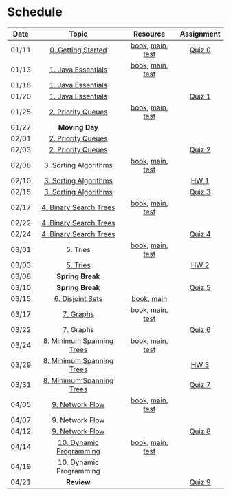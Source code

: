 # Schedule

| Date  |                                                                                  Topic                                                                                   |                                                                               Resource                                                                               |                              Assignment                             |
|:-----:|:------------------------------------------------------------------------------------------------------------------------------------------------------------------------:|:--------------------------------------------------------------------------------------------------------------------------------------------------------------------:|:-------------------------------------------------------------------:|
| 01/11 | [0. Getting Started](https://emory.zoom.us/rec/play/Vgk9nz_Z63vC0TG0MTBPXIRj-JrJMfxUp7J9IlZs0FvQb1zoPwClXlyCSsJs4SQPwCk3fXu8gUSsKovk.sIn0SpvcFiq96zMl?continueMode=true) |         [book](https://emory.gitbook.io/dsa-java/getting-started), [main](../src/main/java/edu/emory/cs/utils), [test](../src/test/java/edu/emory/cs/utils)          | [Quiz 0](https://canvas.emory.edu/courses/97976/assignments/554960) |
| 01/13 |                  [1. Java Essentials](https://emory.zoom.us/rec/share/ZNZBPh1VS0ybrUpNB46SwBCG-yYQvUQD54DyhSKxMbntqTgjedI-SjAfKI4CK3Y.LwpP5Dtygj5LQn13)                  |     [book](https://emory.gitbook.io/dsa-java/java-essentials), [main](../src/main/java/edu/emory/cs/algebraic), [test](../src/test/java/edu/emory/cs/algebraic)      |                                                                     |
| 01/18 |                 [1. Java Essentials](https://emory.zoom.us/rec/share/66oDNhckPbuNTcdKxoKz16uR7Q4DnRwbZXXwm1Aw1uvI6u6orIFwnL4xYdpqzAcv.hrMFrlyZlhJ94O8O)                  |                                                                                                                                                                      |                                                                     |
| 01/20 |                 [1. Java Essentials](https://emory.zoom.us/rec/share/XiM7qlOXYVtqPytQSmjND_AeZpBccnh44ske-R0Tbz1varmqhoT9_uHPn6ugu928.X5UJZ936R-OXPT-D)                  |                                                                                                                                                                      | [Quiz 1](https://canvas.emory.edu/courses/97976/assignments/554961) |
| 01/25 |                 [2. Priority Queues](https://emory.zoom.us/rec/share/ZKonCiekWhC4w0Fg0Aj0Z27HUn7c7ffbbwKwOnI0iF83sB88gQcMuPBCo8y7SSiK.iT29JpS6udEjOO2c)                  |         [book](https://emory.gitbook.io/dsa-java/priority-queues), [main](../src/main/java/edu/emory/cs/queue), [test](../src/test/java/edu/emory/cs/queue)          |                                                                     |
| 01/27 |                                                                              **Moving Day**                                                                              |                                                                                                                                                                      |                                                                     |
| 02/01 |                 [2. Priority Queues](https://emory.zoom.us/rec/share/kwBkriUsJHVsoZaT0G9-dghFgzFAkRN7dmX1JubmvHb1Q-kg34ieYduKAG_iz012.H2UIOehMy-kS32Se)                  |                                                                                                                                                                      |                                                                     |
| 02/03 |                 [2. Priority Queues](https://emory.zoom.us/rec/share/wIHEX9igUHANYtXuNSzmfOHVR2wIwXKxbl-QLiieBm8Q-NjwQbiIDlhclDM6ssRO.VbfGYcK0ol76FyWc)                  |                                                                                                                                                                      | [Quiz 2](https://canvas.emory.edu/courses/97976/assignments/554962) |
| 02/08 |                                                                          3. Sorting Algorithms                                                                           |         [book](https://emory.gitbook.io/dsa-java/sorting-algorithms), [main](../src/main/java/edu/emory/cs/sort), [test](../src/test/java/edu/emory/cs/sort)         |                                                                     |
| 02/10 |                [3. Sorting Algorithms](https://emory.zoom.us/rec/share/2XUplfgNT44pkb4XZdauU_glSnHuUAZGSH07sOj2LsblSLJsps6K3D-lics0jnc_.W7wmemKvm5eLXaNc)                |                                                                                                                                                                      |  [HW 1](https://canvas.emory.edu/courses/97976/assignments/554957)  |
| 02/15 |                [3. Sorting Algorithms](https://emory.zoom.us/rec/share/L1EBGj6QllTMBvIt23z9KT6ZpPqlhAhaCf6s8Cpu7MqWdfc0V-E0Psha-ShYOX1G.rT3bjis8maY94cA1)                |                                                                                                                                                                      | [Quiz 3](https://canvas.emory.edu/courses/97976/assignments/554963) |
| 02/17 |               [4. Binary Search Trees](https://emory.zoom.us/rec/share/jiJSCKfk9BbrlI_7NHtUpQIcitZJyw_hMj_Utrzv5O_YLoozHVwb9Y_u2H26u3YJ.uMP49i8fiyUduISW)                |        [book](https://emory.gitbook.io/dsa-java/binary-search-trees), [main](../src/main/java/edu/emory/cs/tree), [test](../src/test/java/edu/emory/cs/tree)         |                                                                     | 
| 02/22 |                [4. Binary Search Trees](https://emory.zoom.us/rec/share/28yQmpioR2Vht_iRZ53_TDLZkN1IBYpEr9yyauRNyMRGDg_YtP0fH2vicMNKnWo.hYvrvs9xNWPduaPw)                |                                                                                                                                                                      |                                                                     |
| 02/24 |               [4. Binary Search Trees](https://emory.zoom.us/rec/share/qo6VOYykwBlQhIwlZGrmtb1YnD5wqZJeqynvZk1-4HqVLHTREVUIHfxIFqYEo7RN.x3Ldt5D76VGNc_8v)                |                                                                                                                                                                      | [Quiz 4](https://canvas.emory.edu/courses/97976/assignments/554964) |
| 03/01 |                                                                                 5. Tries                                                                                 |               [book](https://emory.gitbook.io/dsa-java/tries), [main](../src/main/java/edu/emory/cs/trie), [test](../src/test/java/edu/emory/cs/trie)                |                                                                     |
| 03/03 |                       [5. Tries](https://emory.zoom.us/rec/share/XymqV93UCxXognPzlET7IajZuWVBqaOlaYt5eo8qpQNaR_D11efYYDbjkk_AVj4.2GFuGYtDG-6Nzrcy)                       |                                                                                                                                                                      |  [HW 2](https://canvas.emory.edu/courses/97976/assignments/554958)  |
| 03/08 |                                                                             **Spring Break**                                                                             |                                                                                                                                                                      |                                                                     |
| 03/10 |                                                                             **Spring Break**                                                                             |                                                                                                                                                                      | [Quiz 5](https://canvas.emory.edu/courses/97976/assignments/554965) |
| 03/15 |                   [6. Disjoint Sets](https://emory.zoom.us/rec/share/p9GMJDjZA9uGMDTetXF-tv5wOlzLa1ptTRErTUz7e-NX8K7V6q4YnZC3aUQSZnk.N0i5wzF-vZbkDmt-)                   |                                  [book](https://emory.gitbook.io/dsa-java/disjoint-sets), [main](../src/main/java/edu/emory/cs/set)                                  |                                                                     |
| 03/17 |                      [7. Graphs](https://emory.zoom.us/rec/share/UQ9Bt2wq5T7aMiBlvJGfEP-vTUlso3LFLWAV6mNDulT5yW19mwBPvfC8_Rmton4B.5I1TdVdbItDVdQGZ)                      |              [book](https://emory.gitbook.io/dsa-java/graphs), [main](../src/main/java/edu/emory/cs/graph), [test](../src/test/java/edu/emory/cs/graph)              |                                                                     |
| 03/22 |                                                                                7. Graphs                                                                                 |                                                                                                                                                                      | [Quiz 6](https://canvas.emory.edu/courses/97976/assignments/554966) |
| 03/24 |              [8. Minimum Spanning Trees](https://emory.zoom.us/rec/share/0HpKq6GGT6UCT1jvEhnlr_BC5CUXiEowVOoBdlEX9PzH4l7YUWw7MsDoVDP4JYhT.CVtY4QouI_AojuEv)              | [book](https://emory.gitbook.io/dsa-java/minimum-spanning-trees), [main](../src/main/java/edu/emory/cs/graph/span), [test](../src/test/java/edu/emory/cs/graph/span) |                                                                     |
| 03/29 |              [8. Minimum Spanning Trees](https://emory.zoom.us/rec/share/8x4Ylc2ldevQOSHUkgM5gfvlW8DxiB1s_Cp29DS88OZBhsZ9bngjlSF0fV5X0KU.USYQ2pGl-epCGKyb)               |                                                                                                                                                                      |  [HW 3](https://canvas.emory.edu/courses/97976/assignments/554959)  |
| 03/31 |              [8. Minimum Spanning Trees](https://emory.zoom.us/rec/share/8leLlUSASdDM81ANGLuK-3NFwCIx9m5vJz5-wQmm9xQbQlfVXPCCdkL3V_ATcwS9.gnauGOGw0F0bCUc_)              |                                                                                                                                                                      | [Quiz 7](https://canvas.emory.edu/courses/97976/assignments/554967) |
| 04/05 |                   [9. Network Flow](https://emory.zoom.us/rec/share/4RnUd4Xl4jtfgAPX8K0UiNXN7p_gvmE4k26_acphakpgxOpEG2tGT-eoisUrYHN4.R_tS1pTpFKawtqO6)                   |      [book](https://emory.gitbook.io/dsa-java/network-flow), [main](../src/main/java/edu/emory/cs/graph/flow), [test](../src/test/java/edu/emory/cs/graph/flow)      |                                                                     |
| 04/07 |                                                                             9. Network Flow                                                                              |                                                                                                                                                                      |                                                                     |
| 04/12 |                   [9. Network Flow](https://emory.zoom.us/rec/share/WEI1NWRnhijFKtdXP5A-W2kj-ULOHU0PR8FDZA9TYEWfJxTXD0v3chQeeUFyaORj.Jcu09datGZHVASNK)                   |                                                                                                                                                                      | [Quiz 8](https://canvas.emory.edu/courses/97976/assignments/554968) |
| 04/14 |               [10. Dynamic Programming](https://emory.zoom.us/rec/share/l24nddr7TcurLUjgnsxm0WiGUNnXSevmspMfyZpShD38u73HmAyy9SLaA1PLcxos.D2QycqVUJHNcaO0z)               |     [book](https://emory.gitbook.io/dsa-java/dynamic-programming), [main](../src/main/java/edu/emory/cs/dynamic), [test](../src/test/java/edu/emory/cs/dynamic)      |                                                                     |
| 04/19 |                                                                         10. Dynamic Programming                                                                          |                                                                                                                                                                      |                                                                     |
| 04/21 |                                                                                **Review**                                                                                |                                                                                                                                                                      | [Quiz 9](https://canvas.emory.edu/courses/97976/assignments/554969) |

<!--  -->
<!-- Shortest Path Algorithms]() | [md, [pdf](shortest_path_algorithms.pdf), [main](../src/main/java/edu/emory/cs/graph/path/) | [quiz 8](quiz0.md#quiz-8) | -->
<!-- HW1: 2/24, HW2: 3/22, HW3: 4/14  -->
